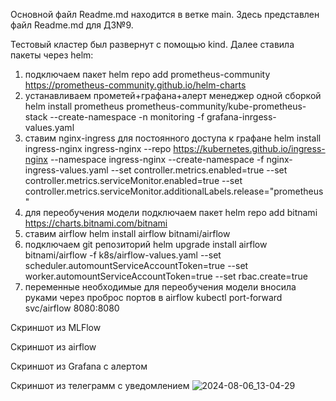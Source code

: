 Основной файл Readme.md находится в ветке main.
Здесь представлен файл Readme.md для ДЗ№9.

Тестовый кластер был развернут с помощью kind. 
Далее ставила пакеты через helm:
1) подключаем пакет helm repo add prometheus-community https://prometheus-community.github.io/helm-charts
2) устанавливаем прометей+графана+алерт менеджер одной сборкой helm install prometheus prometheus-community/kube-prometheus-stack --create-namespace -n monitoring -f grafana-inrgess-values.yaml
3) ставим nginx-ingress для постоянного доступа к графане helm install ingress-nginx ingress-nginx --repo https://kubernetes.github.io/ingress-nginx --namespace ingress-nginx --create-namespace -f nginx-ingress-values.yaml --set controller.metrics.enabled=true --set controller.metrics.serviceMonitor.enabled=true --set controller.metrics.serviceMonitor.additionalLabels.release="prometheus"
4) для переобучения модели подключаем пакет helm repo add bitnami https://charts.bitnami.com/bitnami
5) ставим airflow helm install airflow bitnami/airflow
6) подключаем git репозиторий helm upgrade install airflow bitnami/airflow -f k8s/airflow-values.yaml --set scheduler.automountServiceAccountToken=true --set worker.automountServiceAccountToken=true --set rbac.create=true
7) переменные необходимые для переобучения модели вносила руками через проброс портов в airflow kubectl port-forward svc/airflow 8080:8080

Скриншот из MLFlow

Скриншот из airflow

Скриншот из Grafana с алертом

Скриншот из телеграмм с уведомлением
![2024-08-06_13-04-29](https://github.com/user-attachments/assets/6a398114-5935-4856-8c4a-7056974b81d2)
